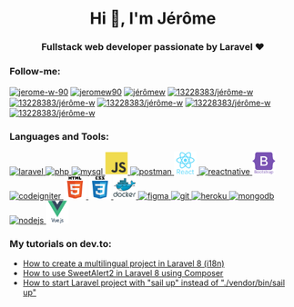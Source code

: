 <h1 align="center">Hi 👋, I'm Jérôme</h1>
<h3 align="center">Fullstack web developer passionate by Laravel ❤️</h3>

<h3 align="left">Follow-me:</h3>
<p align="left">
<a href="https://codepen.io/jerome-w-90" target="blank"><img align="center" src="https://raw.githubusercontent.com/rahuldkjain/github-profile-readme-generator/master/src/images/icons/Social/codepen.svg" alt="jerome-w-90" height="35" width="35" /></a>
<a href="https://dev.to/jeromew90" target="blank"><img align="center" src="https://d2fltix0v2e0sb.cloudfront.net/dev-black.png" alt="jeromew90" height="40" width="40" /></a>
<a href="https://linkedin.com/in/jérômew" target="blank"><img align="center" src="https://raw.githubusercontent.com/rahuldkjain/github-profile-readme-generator/master/src/images/icons/Social/linked-in-alt.svg" alt="jérômew" height="30" width="40" /></a>
<a href="https://stackoverflow.com/users/13228383/jérôme-w" target="blank"><img align="center" src="https://raw.githubusercontent.com/rahuldkjain/github-profile-readme-generator/master/src/images/icons/Social/stack-overflow.svg" alt="13228383/jérôme-w" height="30" width="40" /></a>
<a href="https://www.malt.fr/profile/jeromeweber" target="blank"><img align="center" src="https://www.lafabriquedunet.fr/wp-content/uploads/2020/04/malt.png" alt="13228383/jérôme-w" height="30" width="30" /></a>
<a href="https://www.thiscodeworks.com/user/jeromew" target="blank"><img align="center" src="https://www.thiscodeworks.com/images/ghost-scary.png" alt="13228383/jérôme-w" height="40" width="40" /></a>
<a href="https://www.codegrepper.com/app/profile.php?id=299149" target="blank"><img align="center" src="https://www.zupimages.net/up/22/30/dht9.png" alt="13228383/jérôme-w" height="30" width="30" /></a>
<a href="https://app.daily.dev/JeromeW" target="blank"><img align="center" src="https://res.cloudinary.com/practicaldev/image/fetch/s--KCRN0Wuf--/c_fill,f_auto,fl_progressive,h_320,q_auto,w_320/https://dev-to-uploads.s3.amazonaws.com/uploads/organization/profile_image/356/ceb8dc0f-a77b-4f89-84da-52216a4286e1.png" alt="13228383/jérôme-w" height="40" width="40" /></a>
  
</p>

<h3 align="left">Languages and Tools:</h3>
<p align="left"> 
    <a href="https://laravel.com/" target="_blank"> <img src="https://alveoweb.ca/assets/logos/laravel.png" alt="laravel" width="35" height="35"/> </a> 
    <a href="https://www.php.net" target="_blank"> <img src="https://pbs.twimg.com/profile_images/477413657693782016/Ch8Mjsdv_400x400.png" alt="php" width="35" height="35"/> </a> 
    <a href="https://www.mysql.com/" target="_blank"> <img src="https://www.nicepng.com/png/full/269-2693391_mysql-mysql-logo-png-square.png" alt="mysql" width="40" height="40"/> </a> 
    <a href="https://developer.mozilla.org/en-US/docs/Web/JavaScript" target="_blank"> <img src="https://raw.githubusercontent.com/devicons/devicon/master/icons/javascript/javascript-original.svg" alt="javascript" width="40" height="40"/> </a> 
  <a href="https://postman.com" target="_blank"> <img src="https://www.vectorlogo.zone/logos/getpostman/getpostman-icon.svg" alt="postman" width="40" height="40"/> </a>
  <a href="https://reactjs.org/" target="_blank"> <img src="https://raw.githubusercontent.com/devicons/devicon/master/icons/react/react-original-wordmark.svg" alt="react" width="40" height="40"/> </a>
  <a href="https://reactnative.dev/" target="_blank"> <img src="https://reactnative.dev/img/header_logo.svg" alt="reactnative" width="40" height="40"/> </a> 
  <a href="https://getbootstrap.com" target="_blank"> <img src="https://raw.githubusercontent.com/devicons/devicon/master/icons/bootstrap/bootstrap-plain-wordmark.svg" alt="bootstrap" width="40" height="40"/> </a> 
  <a href="https://codeigniter.com" target="_blank"> <img src="https://cdn.worldvectorlogo.com/logos/codeigniter.svg" alt="codeigniter" width="40" height="40"/> </a> 
  <a href="https://www.w3.org/html/" target="_blank"> <img src="https://raw.githubusercontent.com/devicons/devicon/master/icons/html5/html5-original-wordmark.svg" alt="html5" width="40" height="40"/> </a> 
  <a href="https://www.w3schools.com/css/" target="_blank"> <img src="https://raw.githubusercontent.com/devicons/devicon/master/icons/css3/css3-original-wordmark.svg" alt="css3" width="40" height="40"/> </a> 
  <a href="https://www.docker.com/" target="_blank"> <img src="https://raw.githubusercontent.com/devicons/devicon/master/icons/docker/docker-original-wordmark.svg" alt="docker" width="40" height="40"/> </a>
  <a href="https://www.figma.com/" target="_blank"> <img src="https://www.vectorlogo.zone/logos/figma/figma-icon.svg" alt="figma" width="40" height="40"/> </a> 
  <a href="https://git-scm.com/" target="_blank"> <img src="https://www.vectorlogo.zone/logos/git-scm/git-scm-icon.svg" alt="git" width="40" height="40"/> </a>
  <a href="https://heroku.com" target="_blank"> <img src="https://styles.redditmedia.com/t5_2t6ic/styles/communityIcon_ganjf24sw3f51.jpg" alt="heroku" width="40" height="40"/> </a> 
  <a href="https://www.mongodb.com/" target="_blank"> <img src="https://img.icons8.com/color/480/mongodb.png" alt="mongodb" width="40" height="40"/> </a> 
  <a href="https://nodejs.org" target="_blank"> <img src="https://res.cloudinary.com/proxify-io/image/upload/v1/cms/images/skills/tMAETyDAqTvkVw2xNNhRpN8VtOHt1gZXa4BAwLFt.png" alt="nodejs" width="40" height="40"/> </a> 
  <a href="https://vuejs.org/" target="_blank"> <img src="https://raw.githubusercontent.com/devicons/devicon/master/icons/vuejs/vuejs-original-wordmark.svg" alt="vuejs" width="40" height="40"/> </a> 
</p>

<h3 align="left">My tutorials on dev.to:</h3>
<ul>
<li><a href="https://dev.to/jeromew90/how-to-create-a-multilingual-project-in-laravel-internationalization-i18n-11ol" rel="nofollow">How to create a multilingual project in Laravel 8 (i18n)</a></li>
<li><a href="https://dev.to/jeromew90/how-use-sweetalert2-in-laravel-8-using-composer-jki" rel="nofollow">How to use SweetAlert2 in Laravel 8 using Composer</a></li>
<li><a href="https://dev.to/jeromew90/how-to-start-laravel-project-with-the-shortcut-sail-up-using-bashrc-31dl" rel="nofollow">How to start Laravel project with "sail up" instead of "./vendor/bin/sail up"</a></li>
</ul>
